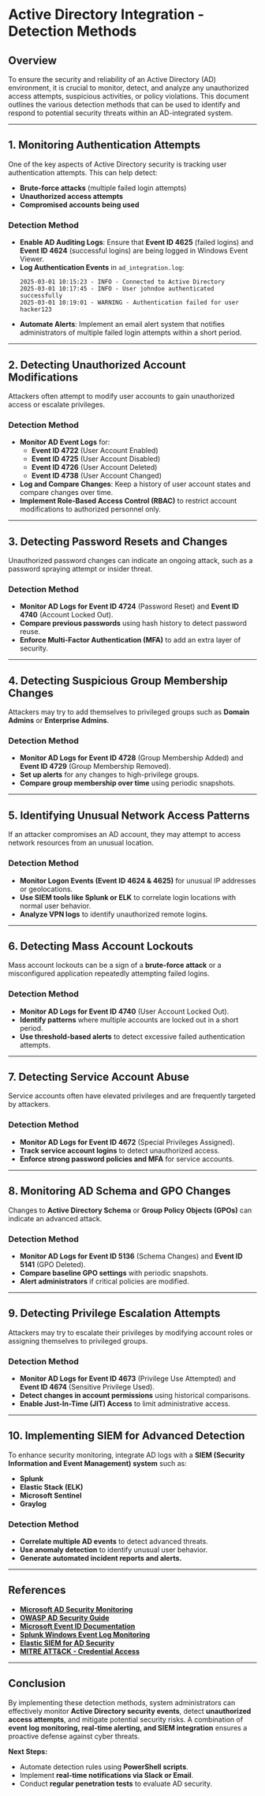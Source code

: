 # **Active Directory Integration - Detection Methods**

## **Overview**
To ensure the security and reliability of an Active Directory (AD) environment, it is crucial to monitor, detect, and analyze any unauthorized access attempts, suspicious activities, or policy violations. This document outlines the various detection methods that can be used to identify and respond to potential security threats within an AD-integrated system.

---

## **1. Monitoring Authentication Attempts**
One of the key aspects of Active Directory security is tracking user authentication attempts. This can help detect:
- **Brute-force attacks** (multiple failed login attempts)
- **Unauthorized access attempts**
- **Compromised accounts being used**

### **Detection Method**
- **Enable AD Auditing Logs**: Ensure that **Event ID 4625** (failed logins) and **Event ID 4624** (successful logins) are being logged in Windows Event Viewer.
- **Log Authentication Events** in `ad_integration.log`:
  ```log
  2025-03-01 10:15:23 - INFO - Connected to Active Directory
  2025-03-01 10:17:45 - INFO - User johndoe authenticated successfully
  2025-03-01 10:19:01 - WARNING - Authentication failed for user hacker123
  ```
- **Automate Alerts**: Implement an email alert system that notifies administrators of multiple failed login attempts within a short period.

---

## **2. Detecting Unauthorized Account Modifications**
Attackers often attempt to modify user accounts to gain unauthorized access or escalate privileges.

### **Detection Method**
- **Monitor AD Event Logs** for:
  - **Event ID 4722** (User Account Enabled)
  - **Event ID 4725** (User Account Disabled)
  - **Event ID 4726** (User Account Deleted)
  - **Event ID 4738** (User Account Changed)
- **Log and Compare Changes**: Keep a history of user account states and compare changes over time.
- **Implement Role-Based Access Control (RBAC)** to restrict account modifications to authorized personnel only.

---

## **3. Detecting Password Resets and Changes**
Unauthorized password changes can indicate an ongoing attack, such as a password spraying attempt or insider threat.

### **Detection Method**
- **Monitor AD Logs for Event ID 4724** (Password Reset) and **Event ID 4740** (Account Locked Out).
- **Compare previous passwords** using hash history to detect password reuse.
- **Enforce Multi-Factor Authentication (MFA)** to add an extra layer of security.

---

## **4. Detecting Suspicious Group Membership Changes**
Attackers may try to add themselves to privileged groups such as **Domain Admins** or **Enterprise Admins**.

### **Detection Method**
- **Monitor AD Logs for Event ID 4728** (Group Membership Added) and **Event ID 4729** (Group Membership Removed).
- **Set up alerts** for any changes to high-privilege groups.
- **Compare group membership over time** using periodic snapshots.

---

## **5. Identifying Unusual Network Access Patterns**
If an attacker compromises an AD account, they may attempt to access network resources from an unusual location.

### **Detection Method**
- **Monitor Logon Events (Event ID 4624 & 4625)** for unusual IP addresses or geolocations.
- **Use SIEM tools like Splunk or ELK** to correlate login locations with normal user behavior.
- **Analyze VPN logs** to identify unauthorized remote logins.

---

## **6. Detecting Mass Account Lockouts**
Mass account lockouts can be a sign of a **brute-force attack** or a misconfigured application repeatedly attempting failed logins.

### **Detection Method**
- **Monitor AD Logs for Event ID 4740** (User Account Locked Out).
- **Identify patterns** where multiple accounts are locked out in a short period.
- **Use threshold-based alerts** to detect excessive failed authentication attempts.

---

## **7. Detecting Service Account Abuse**
Service accounts often have elevated privileges and are frequently targeted by attackers.

### **Detection Method**
- **Monitor AD Logs for Event ID 4672** (Special Privileges Assigned).
- **Track service account logins** to detect unauthorized access.
- **Enforce strong password policies and MFA** for service accounts.

---

## **8. Monitoring AD Schema and GPO Changes**
Changes to **Active Directory Schema** or **Group Policy Objects (GPOs)** can indicate an advanced attack.

### **Detection Method**
- **Monitor AD Logs for Event ID 5136** (Schema Changes) and **Event ID 5141** (GPO Deleted).
- **Compare baseline GPO settings** with periodic snapshots.
- **Alert administrators** if critical policies are modified.

---

## **9. Detecting Privilege Escalation Attempts**
Attackers may try to escalate their privileges by modifying account roles or assigning themselves to privileged groups.

### **Detection Method**
- **Monitor AD Logs for Event ID 4673** (Privilege Use Attempted) and **Event ID 4674** (Sensitive Privilege Used).
- **Detect changes in account permissions** using historical comparisons.
- **Enable Just-In-Time (JIT) Access** to limit administrative access.

---

## **10. Implementing SIEM for Advanced Detection**
To enhance security monitoring, integrate AD logs with a **SIEM (Security Information and Event Management) system** such as:
- **Splunk**
- **Elastic Stack (ELK)**
- **Microsoft Sentinel**
- **Graylog**

### **Detection Method**
- **Correlate multiple AD events** to detect advanced threats.
- **Use anomaly detection** to identify unusual user behavior.
- **Generate automated incident reports and alerts.**

---

## **References**
- **[Microsoft AD Security Monitoring](https://learn.microsoft.com/en-us/windows-server/identity/ad-ds/plan/security-best-practices)**
- **[OWASP AD Security Guide](https://owasp.org/www-project-active-directory-security/)**
- **[Microsoft Event ID Documentation](https://learn.microsoft.com/en-us/windows/security/threat-protection/auditing/basic-audit-logon-events)**
- **[Splunk Windows Event Log Monitoring](https://www.splunk.com/en_us/blog/tips-and-tricks/windows-security-logging-siem.html)**
- **[Elastic SIEM for AD Security](https://www.elastic.co/security-labs/detecting-active-directory-attacks-with-elastic-security)**
- **[MITRE ATT&CK - Credential Access](https://attack.mitre.org/tactics/TA0006/)**

---

## **Conclusion**
By implementing these detection methods, system administrators can effectively monitor **Active Directory security events**, detect **unauthorized access attempts**, and mitigate potential security risks. A combination of **event log monitoring, real-time alerting, and SIEM integration** ensures a proactive defense against cyber threats.

**Next Steps:**
- Automate detection rules using **PowerShell scripts**.
- Implement **real-time notifications via Slack or Email**.
- Conduct **regular penetration tests** to evaluate AD security.
